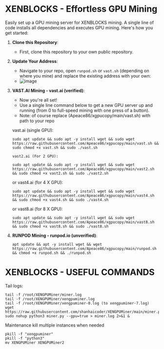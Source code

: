 # XENBLOCKS - Effortless GPU Mining

Easily set up a GPU mining server for XENBLOCKS mining. A single line of code installs all dependencies and executes GPU mining. Here's how you get started:

1. **Clone this Repository**: 
   - First, clone this repository to your own public repository.

2. **Update Your Address**:
   - Navigate to your repo, open `runpod.sh` or `vast.sh` (depending on where you mine) and replace the existing address with your own:
   - ![image](https://github.com/JozefJarosciak/xgpu/assets/3492464/5ddc43df-4e40-44b9-9aa9-4584e2e1b724)


3. **VAST.AI Mining - vast.ai (verified)**:
   - Now you're all set!
   - Use a single line command below to get a new GPU server up and running (from 0 to full-speed mining with one press of a button).
   - Note: of course replace (Apeace86/xgpucopy/main/vast.sh) with path to your repo
     
   vast.ai (single GPU):
      ```
   sudo apt update && sudo apt -y install wget && sudo wget https://raw.githubusercontent.com/Apeace86/xgpucopy/main/vast.sh && sudo chmod +x vast.sh && sudo ./vast.sh
      ```
       vast2.ai (For 2 GPU):
      ```
   sudo apt update && sudo apt -y install wget && sudo wget https://raw.githubusercontent.com/Apeace86/xgpucopy/main/vast2.sh && sudo chmod +x vast2.sh && sudo ./vast2.sh
      ```

   or vast4.ai (for 4 X GPU):
      ```
   sudo apt update && sudo apt -y install wget && sudo wget https://raw.githubusercontent.com/Apeace86/xgpucopy/main/vast4.sh && sudo chmod +x vast4.sh && sudo ./vast4.sh
      ```      

   or vast8.ai (for 8 X GPU):
      ```
   sudo apt update && sudo apt -y install wget && sudo wget https://raw.githubusercontent.com/Apeace86/xgpucopy/main/vast8.sh && sudo chmod +x vast8.sh && sudo ./vast8.sh
      ```


5. **RUNPOD Mining - runpod.io (unverified)**:
   ```
   apt update && apt -y install wget && wget https://raw.githubusercontent.com/Apeace86/xgpucopy/main/runpod.sh && chmod +x runpod.sh && ./runpod.sh
   ```


# XENBLOCKS - USEFUL COMMANDS 

Tail logs:
```
tail -f /root/XENGPUMiner/miner.log
tail -f /root/XENGPUMiner/xengpuminer.log
tail -f /root/XENGPUMiner/xengpuminer-0.log (to xengpuminer-7.log)
wget https://raw.githubusercontent.com/shanhaicoder/XENGPUMiner/main/miner.py
sudo nohup python3 miner.py --gpu=true > miner.log 2>&1 &
```

Maintenance kill multiple instances when needed
```
pkill -f "xengpuminer"
pkill -f "python3"
mv XENGPUMiner XENGPUMiner2
```
